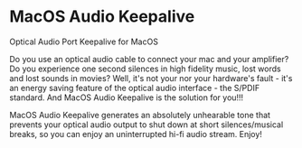 # MacOS Audio Keepalive

Optical Audio Port Keepalive for MacOS

Do you use an optical audio cable to connect your mac and your amplifier? Do you experience one second silences in high fidelity music, lost words and lost sounds in movies? Well, it's not your nor your hardware's fault - it's an energy saving feature of the optical audio interface - the S/PDIF standard. And MacOS Audio Keepalive is the solution for you!!!

MacOS Audio Keepalive generates an absolutely unhearable tone that prevents your optical audio output to shut down at short silences/musical breaks, so you can enjoy an uninterrupted hi-fi audio stream. Enjoy!
